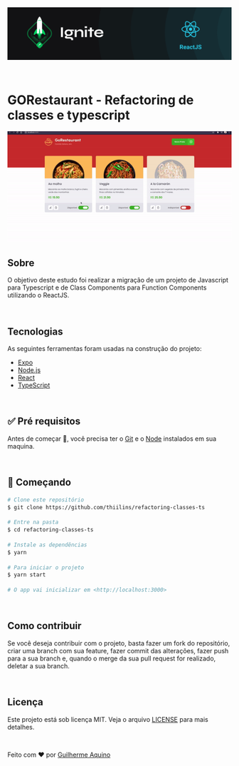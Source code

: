 <div align="center" id="top"> 
  <img src="./.github/ignite.png" alt="Refactoring de classes e typescript" />

&#xa0;

</div>

# GORestaurant - Refactoring de classes e typescript

 <p align="center">
 <img src="./.github/app-preview.gif" alt="Refactoring de classes e typescript" />
 </p>

## Sobre

O objetivo deste estudo foi realizar a migração de um projeto de Javascript para Typescript e de Class Components para Function Components utilizando o ReactJS.

&#xa0;

## Tecnologias

As seguintes ferramentas foram usadas na construção do projeto:

- [Expo](https://expo.io/)
- [Node.js](https://nodejs.org/en/)
- [React](https://pt-br.reactjs.org/)
- [TypeScript](https://www.typescriptlang.org/)

&#xa0;

## :white_check_mark: Pré requisitos

Antes de começar :checkered_flag:, você precisa ter o [Git](https://git-scm.com) e o [Node](https://nodejs.org/en/) instalados em sua maquina.

&#xa0;

## :checkered_flag: Começando

```bash
# Clone este repositório
$ git clone https://github.com/thiilins/refactoring-classes-ts

# Entre na pasta
$ cd refactoring-classes-ts

# Instale as dependências
$ yarn

# Para iniciar o projeto
$ yarn start

# O app vai inicializar em <http://localhost:3000>
```

&#xa0;

## Como contribuir

Se você deseja contribuir com o projeto, basta fazer um fork do repositório, criar uma branch com sua feature, fazer commit das alterações, fazer push para a sua branch e, quando o merge da sua pull request for realizado, deletar a sua branch.

&#xa0;

## Licença

Este projeto está sob licença MIT. Veja o arquivo [LICENSE](LICENSE.md) para mais detalhes.

&#xa0;

Feito com :heart: por <a href="https://github.com/guiaquinodev" target="_blank">Guilherme Aquino</a>
